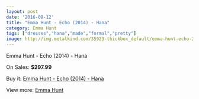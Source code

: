 ```yaml
---
layout: post
date: '2016-09-12'
title: "Emma Hunt - Echo (2014) - Hana"
category: Emma Hunt
tags: ["dresses","hana","made","formal","pretty"]
image: http://img.metalkind.com/35923-thickbox_default/emma-hunt-echo-2014-hana.jpg
---
```

Emma Hunt - Echo (2014) - Hana

On Sales: **$297.99**
<a href="https://www.metalkind.com/en/emma-hunt/11496-emma-hunt-echo-2014-hana.html"><amp-img layout="responsive" width="600" height="600" src="//img.metalkind.com/35923-thickbox_default/emma-hunt-echo-2014-hana.jpg" alt="Emma Hunt - Echo (2014) - Hana 0" /></a>
<a href="https://www.metalkind.com/en/emma-hunt/11496-emma-hunt-echo-2014-hana.html"><amp-img layout="responsive" width="600" height="600" src="//img.metalkind.com/35925-thickbox_default/emma-hunt-echo-2014-hana.jpg" alt="Emma Hunt - Echo (2014) - Hana 1" /></a>

Buy it: [Emma Hunt - Echo (2014) - Hana](https://www.metalkind.com/en/emma-hunt/11496-emma-hunt-echo-2014-hana.html "Emma Hunt - Echo (2014) - Hana")

View more: [Emma Hunt](https://www.metalkind.com/en/137-emma-hunt "Emma Hunt")